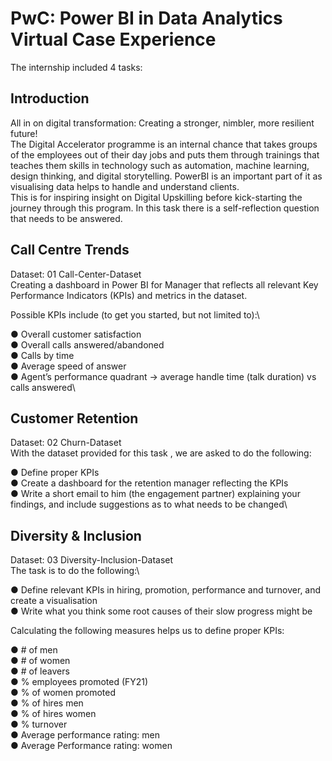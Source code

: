 # PwC: Power BI in Data Analytics Virtual Case Experience
The internship included 4 tasks:
## Introduction
All in on digital transformation: Creating a stronger, nimbler, more resilient future!\
The Digital Accelerator programme is an internal chance that takes groups of the employees out of their day jobs and puts them through trainings that teaches them skills in technology such as automation, machine learning, design thinking, and digital storytelling. PowerBI is an important part of it as visualising data helps to handle and understand clients.\
This is for inspiring insight on Digital Upskilling before kick-starting the journey through this program. In this task there is a self-reflection question that needs to be answered.

## Call Centre Trends
Dataset: 01 Call-Center-Dataset\
Creating a dashboard in Power BI for Manager that reflects all relevant Key Performance Indicators (KPIs) and metrics in the dataset.

Possible KPIs include (to get you started, but not limited to):\

● Overall customer satisfaction\
● Overall calls answered/abandoned\
● Calls by time\
● Average speed of answer\
● Agent’s performance quadrant -> average handle time (talk duration) vs calls answered\

## Customer Retention
Dataset: 02 Churn-Dataset\
With the dataset provided for this task , we are asked to do the following:

● Define proper KPIs\
● Create a dashboard for the retention manager reflecting the KPIs\
● Write a short email to him (the engagement partner) explaining your findings, and include suggestions as to what needs to be changed\

## Diversity & Inclusion
Dataset: 03 Diversity-Inclusion-Dataset\
The task is to do the following:\

● Define relevant KPIs in hiring, promotion, performance and turnover, and create a visualisation\
● Write what you think some root causes of their slow progress might be

Calculating the following measures helps us to define proper KPIs:

● # of men\
● # of women\
● # of leavers\
● % employees promoted (FY21)\
● % of women promoted\
● % of hires men\
● % of hires women\
● % turnover\
● Average performance rating: men\
● Average Performance rating: women
